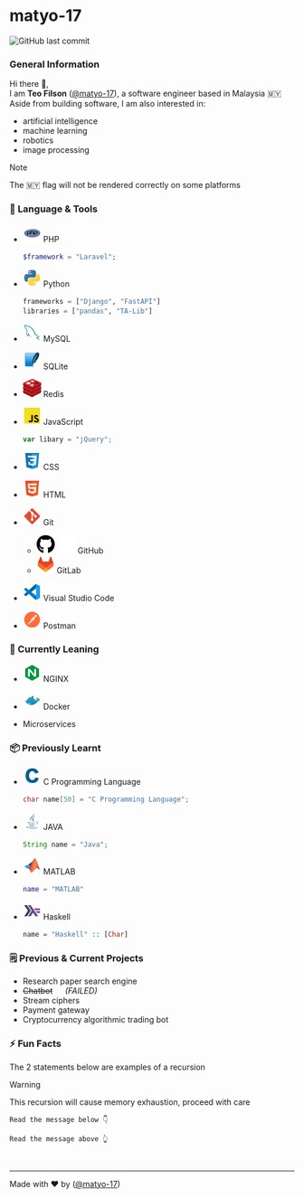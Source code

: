 # matyo-17
![GitHub last commit](https://img.shields.io/github/last-commit/matyo-17/matyo-17?label=last%20updated)

### General Information
Hi there 👋,  
I am **Teo Filson** ([@matyo-17](https://github.com/matyo-17)), a software engineer based in Malaysia :malaysia:  
Aside from building software, I am also interested in:
- artificial intelligence
- machine learning
- robotics
- image processing

> [!NOTE]
> The :malaysia: flag will not be rendered correctly on some platforms

### 🔨 Language & Tools
- ![php](/icons/php.png) PHP
  ```php
  $framework = "Laravel";
  ```
  
- ![python](/icons/python.png) Python
  ```python
  frameworks = ["Django", "FastAPI"]
  libraries = ["pandas", "TA-Lib"]
  ```

- ![mysql](/icons/mysql.png) MySQL

- ![sqlite](/icons/sqlite.png) SQLite

- ![redis](/icons/redis.png) Redis

- ![js](/icons/js.png) JavaScript
    ```js
    var libary = "jQuery";
    ```

- ![css](/icons/css.png) CSS

- ![html](/icons/html.png) HTML

- ![git](/icons/git.png) Git
  - ![github-light](/icons/github-light.png)
    ![github-dark](/icons/github-dark.png)
    GitHub
  - ![gitlab](/icons/gitlab.png) GitLab

- ![vscode](/icons/vscode.png) Visual Studio Code

- ![postman](/icons/postman.png) Postman

### 🌱 Currently Leaning
- ![nginx](/icons/nginx.png) NGINX

- ![docker](/icons/docker.png) Docker

- Microservices

### 📦 Previously Learnt
- ![c](/icons/c.png) C Programming Language
    ```c
    char name[50] = "C Programming Language";
    ```

- ![java](/icons/java.png) JAVA
    ```java
    String name = "Java";
    ```

- ![matlab](/icons/matlab.png) MATLAB
    ```matlab
    name = "MATLAB"
    ```

- ![haskell](/icons/haskell.png) Haskell
    ```haskell
    name = "Haskell" :: [Char]
    ```

### 🗒️ Previous & Current Projects
- Research paper search engine
- ~~Chatbot~~ &emsp; *(FAILED)*
- Stream ciphers
- Payment gateway
- Cryptocurrency algorithmic trading bot

### ⚡ Fun Facts
The 2 statements below are examples of a recursion
> [!WARNING]
> This recursion will cause memory exhaustion, proceed with care
```
Read the message below 👇
```
```
Read the message above 👆
```

<br>

---
Made with ❤️ by ([@matyo-17](https://github.com/matyo-17))

<!--
**matyo-17/matyo-17** is a ✨ _special_ ✨ repository because its `README.md` (this file) appears on your GitHub profile.

Here are some ideas to get you started:

- 🔭 I’m currently working on ...
- 🌱 I’m currently learning ...
- 👯 I’m looking to collaborate on ...
- 🤔 I’m looking for help with ...
- 💬 Ask me about ...
- 📫 How to reach me: ...
- 😄 Pronouns: ...
- ⚡ Fun fact: ...
-->
